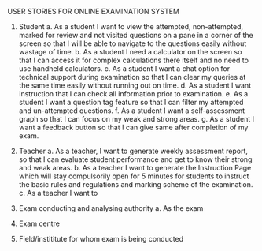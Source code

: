 USER STORIES FOR ONLINE EXAMINATION SYSTEM
1. Student
a. As a student I want to view the attempted, non-attempted, marked for review and not visited questions on a pane in a corner of the screen so that I will be able to navigate to the questions easily without wastage of time. 
b. As a student I need a calculator on the screen so that I can access it for complex calculations there itself and no need to use handheld calculators.
c. As a student I want a chat option for technical support during examination so that I can clear my queries at the same time easily without running out on time.
d. As a student I want instruction that I can check all information prior to examination.
e. As a student I want a question tag feature so that I can filter my attempted and un-attempted questions.
f. As a student I want a self-assessment graph so that I can focus on my weak and strong areas.
g. As a student I want a feedback button so that I can give same after completion of my exam.



2. Teacher
a. As a teacher, I want to generate weekly assessment report, so that I can evaluate student performance and get to know their strong and weak areas.
b. As a teacher I want to generate the Instruction Page which will stay compulsorily open for 5 minutes for students to instruct the basic rules and regulations and marking scheme of the examination.
c. As a teacher I want to  

3. Exam conducting and analysing authority
a. As the exam
4. Exam centre
5. Field/instititute for whom exam is being conducted
